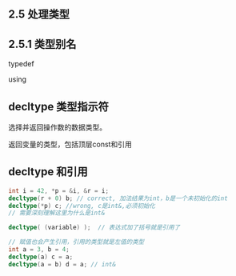 ## 2.5 处理类型

## 2.5.1 类型别名

typedef

using

## decltype 类型指示符

选择并返回操作数的数据类型。

返回变量的类型，包括顶层const和引用

## decltype 和引用

```cpp
int i = 42, *p = &i, &r = i;
decltype(r + 0) b; // correct, 加法结果为int，b是一个未初始化的int
decltype(*p) c; //wrong, c是int&,必须初始化
// 需要深刻理解这里为什么是int& 

decltype( (variable) );  // 表达式加了括号就是引用了

// 赋值也会产生引用，引用的类型就是左值的类型
int a = 3, b = 4;
decltype(a) c = a;
decltype(a = b) d = a; // int& 
```